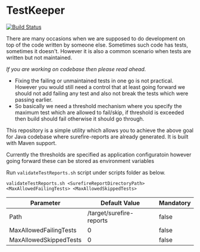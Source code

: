 # TestKeeper

[![Build Status](https://travis-ci.org/SwapnilSankla/TestThresholdChecker.svg?branch=master)](https://travis-ci.org/SwapnilSankla/TestThresholdChecker)

There are many occasions when we are supposed to do development on top of the code written by someone else. 
Sometimes such code has tests, sometimes it doesn't. However it is also a common scenario when tests are written but not maintained.

*If you are working on codebase then please read ahead.*

* Fixing the failing or unmaintained tests in one go is not practical. However you would still need a control that at least going forward 
we should not add failing any test and also not break the tests which were passing earlier.
* So basically we need a threshold mechanism where you specify the maximum test which are allowed to fail/skip, if threshold is exceeded
then build should fail otherwise it should go through.

This repository is a simple utility which allows you to achieve the above goal for Java codebase where surefire-reports are already
generated. It is built with Maven support.

Currently the thresholds are specified as application configuratoin however going forward these can be stored as environment variables

Run `validateTestReports.sh` script under scripts folder as below.

`validateTestReports.sh <SurefireReportDirectoryPath> <MaxAllowedFailingTests> <MaxAllowedSkippedTests>`

Parameter              | Default Value            | Mandatory 
-----------------------|--------------------------|------------
Path                   | /target/surefire-reports | false
MaxAllowedFailingTests | 0                        | false
MaxAllowedSkippedTests | 0                        | false


